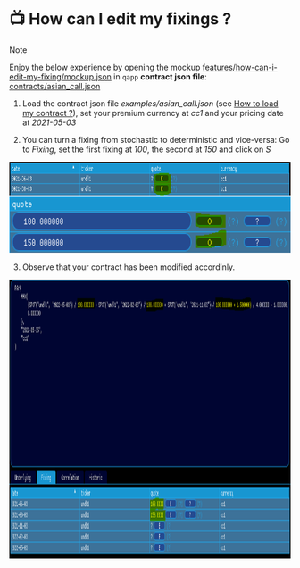 # 📺 How can I edit my fixings ?

> [!NOTE]
> Enjoy the below experience by opening the mockup [features/how-can-i-edit-my-fixing/mockup.json](mockup.json) in `qapp`
> <strong>contract json file</strong>: [contracts/asian_call.json](../contracts/asian_call.json)

1. Load the contract json file <em>examples/asian_call.json</em> (see [How to load my contract ?](#how-to-load-my-contract-?)), set your premium currency at <em>cc1</em> and your pricing date at <em>2021-05-03</em>

2. You can turn a fixing from stochastic to deterministic and vice-versa: Go to <em>Fixing</em>, set the first fixing at <em>100</em>, the second at <em>150</em> and click on <em>S</em>

<div align="left">
  <div>
    <img src="Capture16.PNG" width="1000" height="60"/>
  </div>
</div>
<div align="left">
  <div>
    <img src="Capture17.PNG" width="1000" height="100"/>
  </div>
</div>

3. Observe that your contract has been modified accordinly.

<div align="left">
  <div>
    <img src="Capture18.PNG" width="1000" height="500"/>
  </div>
</div>